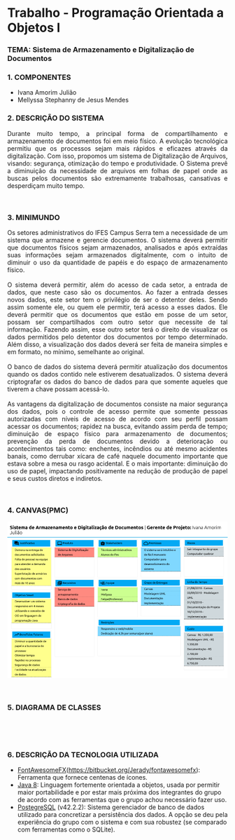 # Trabalho - Programação Orientada a Objetos I
### TEMA: Sistema de Armazenamento e Digitalização de Documentos

### 1. COMPONENTES

- Ivana Amorim Julião
- Mellyssa Stephanny de Jesus Mendes


### 2. DESCRIÇÃO DO SISTEMA
<p align="justify">
Durante muito tempo, a principal forma de compartilhamento e armazenamento de documentos foi em meio físico. A evolução tecnológica permitiu que os processos sejam mais rápidos e eficazes através da digitalização. Com isso, propomos um sistema de Digitalização de Arquivos, visando: segurança, otimização do tempo e produtividade. O Sistema prevê a diminuição da necessidade de arquivos em folhas de papel onde as buscas pelos documentos são extremamente trabalhosas, cansativas e desperdiçam muito tempo.
</p><br>

### 3. MINIMUNDO
<p align="justify">
Os setores administrativos do IFES Campus Serra tem a necessidade de um sistema que armazene e gerencie documentos. O sistema deverá permitir que documentos físicos sejam armazenados, analisados e após extraídas suas informações sejam armazenados digitalmente, com o intuito de diminuir o uso da quantidade de papéis e do espaço de armazenamento físico.<br><br>
O sistema deverá permitir, além do acesso de cada setor, a entrada de dados, que neste caso são os documentos. Ao fazer a entrada desses novos dados, este setor tem o privilégio de ser o detentor deles. Sendo assim somente ele, ou quem ele permitir, terá acesso a esses dados. Ele deverá permitir que os documentos que estão em posse de um setor, possam ser compartilhados com outro setor que necessite de tal informação. Fazendo assim, esse outro setor terá o direito de visualizar os dados permitidos pelo detentor dos documentos por tempo determinado. Além disso, a visualização dos dados deverá ser feita de maneira simples e em formato, no mínimo, semelhante ao original.<br><br>
O banco de dados do sistema deverá permitir atualização dos documentos quando os dados contido nele estiverem desatualizados. O sistema deverá criptografar os dados do banco de dados para que somente aqueles que tiverem a chave possam acessá-lo.<br><br>
As vantagens da digitalização de documentos consiste na maior segurança dos dados, pois o controle de acesso permite que somente pessoas autorizadas com níveis de acesso de acordo com seu perfil possam acessar os documentos; rapidez na busca, evitando assim perda de tempo; diminuição de espaço físico para armazenamento de documentos; prevenção da perda de documentos devido a deterioração ou acontecimentos tais como: enchentes, incêndios ou até mesmo acidentes banais, como derrubar xícara de café naquele documento importante que estava sobre a mesa ou rasgo acidental. E o mais importante: diminuição do uso de papel, impactando positivamente na redução de produção de papel e seus custos diretos e indiretos.
</p><br>

### 4. CANVAS(PMC)
<p align="center"><img src="https://github.com/ivanajuliao/POO-I/blob/master/SistemaDigitalizacaoArquivos/Imagens/Canvas.png"></p><br>

### 5. DIAGRAMA DE CLASSES
<p align="center"><img src=""></p><br>

### 6. DESCRIÇÃO DA TECNOLOGIA UTILIZADA

- [FontAwesomeFX](v8.9)(https://bitbucket.org/Jerady/fontawesomefx): Ferramenta que fornece centenas de ícones. 
- [Java 8](https://www.java.com/pt_BR/download/): Linguagem fortemente orientada a objetos, usada por permitir maior portabilidade e por estar mais próxima dos integrantes do grupo de acordo com as ferramentas que o grupo achou necessário fazer uso.
- [PostegreSQL](https://www.postgresql.org/) (v42.2.2): Sistema gerenciador de banco de dados utilizado para concretizar a persistência dos dados. A opção se deu pela experiência do grupo com o sistema e com sua robustez (se comparado com ferramentas como o SQLite).
